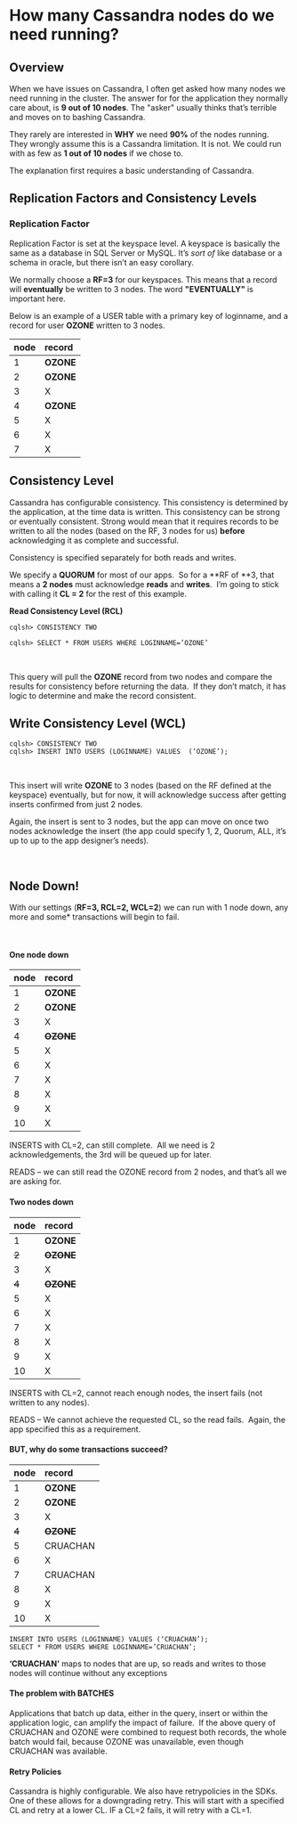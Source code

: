 # How many Cassandra nodes do we need running?
## Overview
When we have issues on Cassandra, I often get asked how many nodes we
need running in the cluster. The answer for for the application they
normally care about, is **9 out of 10 nodes**. The "asker" usually
thinks that’s terrible and moves on to bashing Cassandra.

They rarely are interested in **WHY** we need **90%** of the nodes
running. They wrongly assume this is a Cassandra limitation. It is not.
We could run with as few as **1 out of 10 nodes** if we chose to.

The explanation first requires a basic understanding of Cassandra.

## Replication Factors and Consistency Levels
### Replication Factor
Replication Factor is set at the keyspace level. A keyspace is basically
the same as a database in SQL Server or MySQL. It’s *sort of* like
database or a schema in oracle, but there isn’t an easy corollary.

We normally choose a **RF=3** for our keyspaces. This means that a
record will **eventually** be written to 3 nodes. The word
**"EVENTUALLY"** is important here.

Below is an example of a USER table with a primary key of loginname, and
a record for user **OZONE** written to 3 nodes.


| node | record |
|:-----|:-------|
| 1    | **OZONE**   |
| 2    | **OZONE**   |
| 3    | X      |
| 4    | **OZONE**   |
| 5    | X      |
| 6    | X      |
| 7    | X      |


## Consistency Level
Cassandra has configurable consistency. This consistency is determined
by the application, at the time data is written. This consistency can be
strong or eventually consistent. Strong would mean that it requires
records to be written to all the nodes (based on the RF, 3 nodes for us)
**before** acknowledging it as complete and successful.

Consistency is specified separately for both reads and writes. 

We specify a **QUORUM** for most of our apps.  So for a **RF of **3, that means a **2 nodes** must acknowledge **reads** and **writes**.  I’m going to stick with calling it **CL = 2** for the rest of this example.

**Read Consistency Level (RCL)**
```
cqlsh> CONSISTENCY TWO

cqlsh> SELECT * FROM USERS WHERE LOGINNAME=’OZONE’
```
 

This query will pull the **OZONE** record from two nodes and compare the results for consistency before returning the data.  If they don’t match, it has logic to determine and make the record consistent.

## Write Consistency Level (WCL)

```
cqlsh> CONSISTENCY TWO
cqlsh> INSERT INTO USERS (LOGINNAME) VALUES  (‘OZONE’);
```
 

This insert will write **OZONE** to 3 nodes (based on the RF defined at the keyspace) eventually, but for now, it will acknowledge success after getting inserts confirmed from just 2 nodes. 

Again, the insert is sent to 3 nodes, but the app can move on once two nodes acknowledge the insert (the app could specify 1, 2, Quorum, ALL, it’s up to up to the app designer’s needs).

 

## Node Down!
With our settings (**RF=3, RCL=2, WCL=2**) we can run with 1 node down, any more and some* transactions will begin to fail.

 

####  One node down 

| node | record    |
|:-----|:----------|
| 1    | **OZONE** |
| 2    | **OZONE** |
| 3    | X         |
| 4    | **~~OZONE~~** |
| 5    | X         |
| 6    | X         |
| 7    | X         |
| 8    | X         |
| 9    | X         |
| 10   | X         |

INSERTS with CL=2, can still complete.  All we need is 2 acknowledgements, the 3rd will be queued up for later.

READS – we can still read the OZONE record from 2 nodes, and that’s all we are asking for.

####  Two nodes down 


| node  | record   |
|:------|:---------|
| 1     | **OZONE**     |
| ~~2~~ | **~~OZONE~~** |
| 3     | X        |
| ~~4~~ | **~~OZONE~~** |
| 5     | X        |
| 6     | X        |
| 7     | X        |
| 8     | X        |
| 9     | X        |
| 10    | X        |




INSERTS with CL=2, cannot reach enough nodes, the insert fails (not written to any nodes).

READS – We cannot achieve the requested CL, so the read fails.  Again, the app specified this as a requirement. 



####  BUT, why do some transactions succeed?


| node  | record   |
|:------|:---------|
| 1     | **OZONE**     |
| 2     | **OZONE**     |
| 3     | X        |
| ~~4~~ | **~~OZONE~~** |
| 5     | CRUACHAN   |
| 6     | X        |
| 7     | CRUACHAN   |
| 8     | X        |
| 9     | X        |
| 10    | X        |



```
INSERT INTO USERS (LOGINNAME) VALUES (‘CRUACHAN’); 
SELECT * FROM USERS WHERE LOGINNAME=’CRUACHAN’;
```

**‘CRUACHAN’** maps to nodes that are up, so reads and writes to those nodes
will continue without any exceptions


####  The problem with BATCHES
Applications that batch up data, either in the query, insert or within the application logic, can amplify the impact of failure.  If the above query of CRUACHAN and OZONE were combined to request both records, the whole batch would fail, because OZONE was unavailable, even though CRUACHAN was available. 


#### Retry Policies
Cassandra is highly configurable. We also have retrypolicies in the
SDKs. One of these allows for a downgrading retry. This will start with
a specified CL and retry at a lower CL. IF a CL=2 fails, it will retry
with a CL=1.

